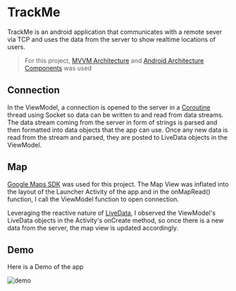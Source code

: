 # TrackMe
TrackMe is an android application that communicates with a remote sever via TCP and uses the data from the server to show realtime locations of users.

> For this project, [MVVM Architecture](https://en.wikipedia.org/wiki/Model%E2%80%93view%E2%80%93viewmodel) and [Android Architecture Components](https://developer.android.com/jetpack/guide "Jetpack") was used

## Connection
In the ViewModel, a connection is opened to the server in a [Coroutine](https://developer.android.com/topic/libraries/architecture/coroutines) thread using Socket so data can be written to and read from data streams.
The data stream coming from the server in form of strings is parsed and then formatted into data objects that the app can use. Once any new data is read from the stream and parsed, they are posted to LiveData objects in the ViewModel.

## Map
[Google Maps SDK](https://developers.google.com/maps/documentation/android-sdk/overview) was used for this project. 
The Map View was inflated into the layout of the Launcher Activity of the app and in the onMapRead() function, 
I call the ViewModel function to open connection.

Leveraging the reactive nature of [LiveData](https://developer.android.com/topic/libraries/architecture/livedata), 
I observed the ViewModel's LiveData objects in the Activity's onCreate method, so once there is a new data from the server, the map view is updated accordingly.

 

## Demo
Here is a Demo of the app

![demo](demo.gif "Demo")